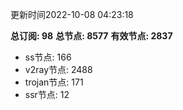 更新时间2022-10-08 04:23:18

**总订阅: 98**
**总节点: 8577**
**有效节点: 2837**
- ss节点: 166
- v2ray节点: 2488
- trojan节点: 171
- ssr节点: 12
